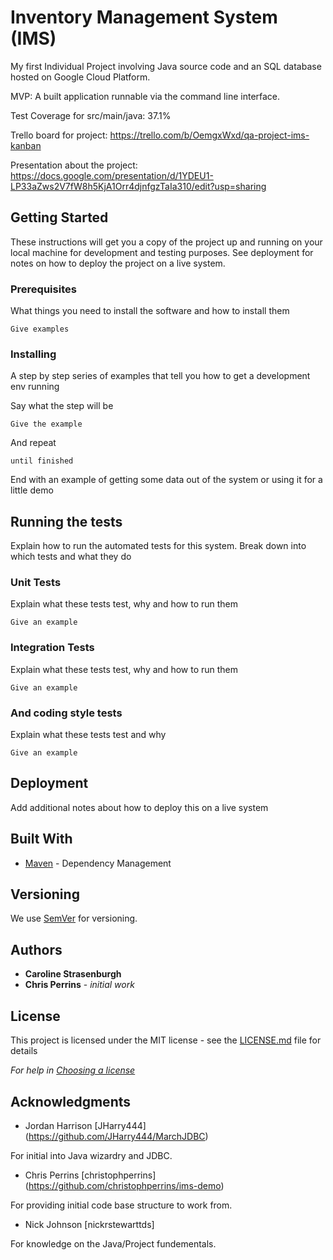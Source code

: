 
# Inventory Management System (IMS)

My first Individual Project involving Java source code and an SQL database hosted on Google Cloud Platform.

MVP: A built application runnable via the command line interface.

Test Coverage for src/main/java: 37.1%

Trello board for project: https://trello.com/b/OemgxWxd/qa-project-ims-kanban

Presentation about the project: https://docs.google.com/presentation/d/1YDEU1-LP33aZws2V7fW8h5KjA1Orr4djnfgzTaIa310/edit?usp=sharing

## Getting Started

These instructions will get you a copy of the project up and running on your local machine for development and testing purposes. See deployment for notes on how to deploy the project on a live system.

### Prerequisites

What things you need to install the software and how to install them

```
Give examples
```

### Installing

A step by step series of examples that tell you how to get a development env running

Say what the step will be

```
Give the example
```

And repeat

```
until finished
```

End with an example of getting some data out of the system or using it for a little demo

## Running the tests

Explain how to run the automated tests for this system. Break down into which tests and what they do

### Unit Tests 

Explain what these tests test, why and how to run them

```
Give an example
```

### Integration Tests 
Explain what these tests test, why and how to run them

```
Give an example
```

### And coding style tests

Explain what these tests test and why

```
Give an example
```

## Deployment

Add additional notes about how to deploy this on a live system

## Built With

* [Maven](https://maven.apache.org/) - Dependency Management

## Versioning

We use [SemVer](http://semver.org/) for versioning.

## Authors

* **Caroline Strasenburgh**
* **Chris Perrins** - *initial work*

## License

This project is licensed under the MIT license - see the [LICENSE.md](LICENSE.md) file for details 

*For help in [Choosing a license](https://choosealicense.com/)*

## Acknowledgments

* Jordan Harrison [JHarry444] (https://github.com/JHarry444/MarchJDBC)

For initial into Java wizardry and JDBC.

* Chris Perrins [christophperrins] (https://github.com/christophperrins/ims-demo)

For providing initial code base structure to work from.

* Nick Johnson [nickrstewarttds]

For knowledge on the Java/Project fundementals.
